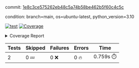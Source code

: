 commit: [1e8c3ce575262eb48c5a74b58be462b5f60c4c5c](https://github.com/rcmdnk/python-template/tree/1e8c3ce575262eb48c5a74b58be462b5f60c4c5c)

condition: branch=main, os=ubuntu-latest, python_version=3.10

[![test](https://github.com/rcmdnk/python-template/actions/workflows/test.yml/badge.svg)](https://github.com/rcmdnk/python-template/actions/runs/15098636757)
<a href="https://github.com/rcmdnk/python-template/blob/1e8c3ce575262eb48c5a74b58be462b5f60c4c5c/README.md"><img alt="Coverage" src="https://img.shields.io/badge/Coverage-100%25-brightgreen.svg" /></a><details><summary>Coverage Report </summary><table><tr><th>File</th><th>Stmts</th><th>Miss</th><th>Cover</th></tr><tbody><tr><td><b>TOTAL</b></td><td><b>4</b></td><td><b>0</b></td><td><b>100%</b></td></tr></tbody></table></details>

| Tests | Skipped | Failures | Errors | Time |
| ----- | ------- | -------- | -------- | ------------------ |
| 2 | 0 :zzz: | 0 :x: | 0 :fire: | 0.759s :stopwatch: |

